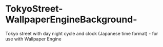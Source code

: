 # TokyoStreet-WallpaperEngineBackground-
Tokyo street with day night cycle and clock (Japanese time format) - for use with Wallpaper Engine
